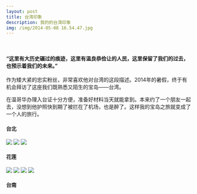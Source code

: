 ```yaml
---
layout: post
title: 台湾印象
description: 我的的台湾印象
img: /img/2014-05-08 16.54.47.jpg
---
```


<br>

#### “这里有大历史碾过的痕迹，这里有温良恭俭让的人民，这里保留了我们的过去，也预示着我们的未来。”

作为矮大紧的忠实粉丝，非常喜欢他对台湾的这段描述。2014年的暑假，终于有机会拜访了这座我们既熟悉又陌生的宝岛——台湾。

在温哥华办理入台证十分方便，准备好材料当天就能拿到。本来约了一个朋友一起去，没想到他护照快到期了被拦在了机场，也是醉了。这样我的宝岛之旅就变成了一个人的旅行。

#### 台北

<img src="http://i13.tietuku.com/3d97c800291cd5f1s.jpg">

<img src="http://i11.tietuku.com/7f487c1551d6fb74s.jpg">

<img src="http://i12.tietuku.com/1c52e01053896828s.jpg">

#### 花莲

<img src="http://i12.tietuku.com/9e9c28b076139857s.jpg">

<img src="http://i12.tietuku.com/690bdfe3eb4c31dfs.jpg">

<img src="http://i12.tietuku.com/66e6c8a764aac896s.jpg">

<img src="http://i12.tietuku.com/1592826c6024d230s.jpg">

#### 台南

